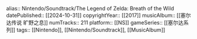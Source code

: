 alias:: Nintendo/Soundtrack/The Legend of Zelda: Breath of the Wild
datePublished:: [[2024-10-31]]
copyrightYear:: [[2017]]
musicAlbum:: [[塞尔达传说 旷野之息]]
numTracks:: 211
platform:: [[NS]] 
gameSeries:: [[塞尔达系列]]
tags:: [[Nintendo]], [[Nintendo/Soundtrack]], [[MusicAlbum]]
